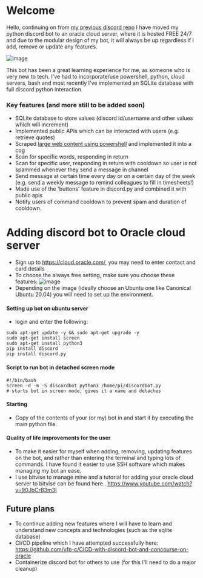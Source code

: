 # Welcome
Hello, continuing on from [my previous discord repo](https://github.com/yfp-c/Discord-bot-on-RasPi-zero-2-w-discontinued) I have moved my python discord bot to an oracle cloud server, where it is hosted FREE 24/7 and due to the modular design of my bot, it will always be up regardless if I add, remove or update any features.

![image](https://user-images.githubusercontent.com/98178943/208892337-989e4974-c2c2-4d86-8444-1865cece1741.png)

This bot has been a great learning experience for me, as someone who is very new to tech. I've had to incorporate/use powershell, python, cloud servers, bash and most recently I've implemented an SQLite database with full discord python interaction. 

### Key features (and more still to be added soon)
- SQLite database to store values (discord id/username and other values which will increment)
- Implemented public APIs which can be interacted with users (e.g. retrieve quotes)
- Scraped [large web content using powershell](https://github.com/yfp-c/Powershell-Fun-/blob/main/Web%20scraping/Scrape_fortunecookie_quotes.ps1) and implemented it into a cog
- Scan for specific words, responding in return
- Scan for specific user, responding in return with cooldown so user is not spammed whenever they send a message in channel
- Send message at certain time every day or on a certain day of the week (e.g. send a weekly message to remind colleagues to fill in timesheets!)
- Made use of the 'buttons' feature in discord.py and combined it with public apis
- Notify users of command cooldown to prevent spam and duration of cooldown.

# Adding discord bot to Oracle cloud server
- Sign up to https://cloud.oracle.com/, you may need to enter contact and card details
- To choose the always free setting, make sure you choose these features: 
![image](https://user-images.githubusercontent.com/98178943/208894510-024c69d0-0544-4231-a667-f8aae901d4af.png)
- Depending on the image (ideally choose an Ubuntu one like Canonical Ubuntu 20.04) you will need to set up the environment.

#### Setting up bot on ubuntu server
- login and enter the following:
```
sudo apt-get update -y && sudo apt-get upgrade -y
sudo apt-get install screen
sudo apt-get install python3
pip install discord
pip install discord.py
```
#### Script to run bot in detached screen mode
```
#!/bin/bash
screen -d -m -S discordbot python3 /home/pi/discordbot.py
# starts bot in screen mode, gives it a name and detaches
```
#### Starting
- Copy of the contents of your (or my) bot in and start it by executing the main python file.

#### Quality of life improvements for the user
- To make it easier for myself when adding, removing, updating features on the bot, and rather than entering the terminal and typing lots of commands. I have found it easier to use SSH software which makes managing my bot an ease. 
- I use bitvise to manage mine and a tutorial for adding your oracle cloud server to bitvise can be found here.. https://www.youtube.com/watch?v=90JbCrB3m3I

## Future plans
- To continue adding new features where I will have to learn and understand new concepts and technologies (such as the sqlite database)
- CI/CD pipeline which I have attempted successfully here: https://github.com/yfp-c/CICD-with-discord-bot-and-concourse-on-oracle 
- Containerize discord bot for others to use (for this I'll need to do a major cleanup)
